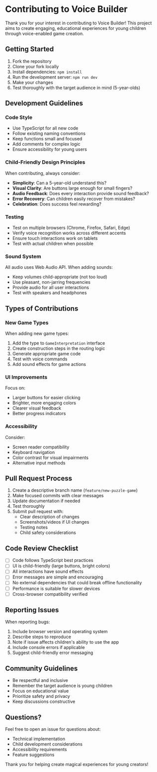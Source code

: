 # Contributing to Voice Builder

Thank you for your interest in contributing to Voice Builder! This project aims to create engaging, educational experiences for young children through voice-enabled game creation.

## Getting Started

1. Fork the repository
2. Clone your fork locally
3. Install dependencies: `npm install`
4. Run the development server: `npm run dev`
5. Make your changes
6. Test thoroughly with the target audience in mind (5-year-olds)

## Development Guidelines

### Code Style

- Use TypeScript for all new code
- Follow existing naming conventions
- Keep functions small and focused
- Add comments for complex logic
- Ensure accessibility for young users

### Child-Friendly Design Principles

When contributing, always consider:

- **Simplicity**: Can a 5-year-old understand this?
- **Visual Clarity**: Are buttons large enough for small fingers?
- **Audio Feedback**: Does every interaction provide sound feedback?
- **Error Recovery**: Can children easily recover from mistakes?
- **Celebration**: Does success feel rewarding?

### Testing

- Test on multiple browsers (Chrome, Firefox, Safari, Edge)
- Verify voice recognition works across different accents
- Ensure touch interactions work on tablets
- Test with actual children when possible

### Sound System

All audio uses Web Audio API. When adding sounds:

- Keep volumes child-appropriate (not too loud)
- Use pleasant, non-jarring frequencies
- Provide audio for all user interactions
- Test with speakers and headphones

## Types of Contributions

### New Game Types

When adding new game types:

1. Add the type to `GameInterpretation` interface
2. Create construction steps in the routing logic
3. Generate appropriate game code
4. Test with voice commands
5. Add sound effects for game actions

### UI Improvements

Focus on:
- Larger buttons for easier clicking
- Brighter, more engaging colors
- Clearer visual feedback
- Better progress indicators

### Accessibility

Consider:
- Screen reader compatibility
- Keyboard navigation
- Color contrast for visual impairments
- Alternative input methods

## Pull Request Process

1. Create a descriptive branch name (`feature/new-puzzle-game`)
2. Make focused commits with clear messages
3. Update documentation if needed
4. Test thoroughly
5. Submit pull request with:
   - Clear description of changes
   - Screenshots/videos if UI changes
   - Testing notes
   - Child safety considerations

## Code Review Checklist

- [ ] Code follows TypeScript best practices
- [ ] UI is child-friendly (large buttons, bright colors)
- [ ] All interactions have sound effects
- [ ] Error messages are simple and encouraging
- [ ] No external dependencies that could break offline functionality
- [ ] Performance is suitable for slower devices
- [ ] Cross-browser compatibility verified

## Reporting Issues

When reporting bugs:

1. Include browser version and operating system
2. Describe steps to reproduce
3. Note if issue affects children's ability to use the app
4. Include console errors if applicable
5. Suggest child-friendly error messaging

## Community Guidelines

- Be respectful and inclusive
- Remember the target audience is young children
- Focus on educational value
- Prioritize safety and privacy
- Keep discussions constructive

## Questions?

Feel free to open an issue for questions about:
- Technical implementation
- Child development considerations
- Accessibility requirements
- Feature suggestions

Thank you for helping create magical experiences for young creators!
